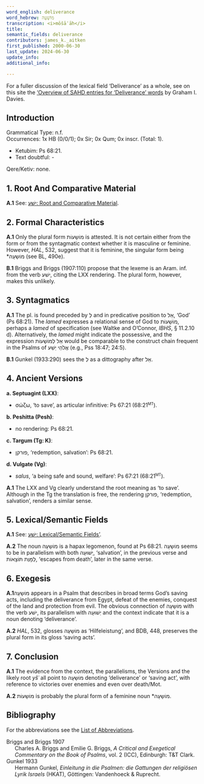 ```yaml
---
word_english: deliverance   
word_hebrew: מוֹשָׁעָה    
transcription: <i>mōšāʿāh</i>    
title:   
semantic_fields: deliverance   
contributors: james_k._aitken        
first_published: 2000-06-30   
last_update: 2024-06-30   
update_info:  
additional_info:   

--- 
```


For a fuller discussion of the lexical field ‘Deliverance’ as a whole, see on this site the 
<a href="/miscellaneous/overview_deliverance/">‘Overview
of SAHD entries for ‘Deliverance’ words</a> by Graham I. Davies.


## Introduction

Grammatical Type: n.f.  
Occurrences: 1x HB (0/0/1); 0x Sir; 0x Qum; 0x inscr. (Total: 1).

* Ketubim: Ps 68:21.
* Text doubtful: -

Qere/Ketiv: none.


## 1. Root And Comparative Material

<b>A.1</b> See: <a href="https://pthu.github.io/sahd/words/to_save%2C_help/#1-root-and-comparative-material"><span dir="rtl">ישׁע</span>: Root and Comparative Material</a>.


## 2. Formal Characteristics

<b>A.1</b> Only the plural form  <span dir="rtl">מוֹשָעוֹת</span> is attested. It is not certain either from the form or from the syntagmatic context whether it is masculine or feminine. However, <i>HAL</i>, 532, suggest that it is feminine, the singular form being *<span dir="rtl">מוֹשָעָה</span> (see BL, 490e).

<b>B.1</b> Briggs and Briggs (1907:110) propose that the lexeme is an Aram. inf. from the verb <span dir="rtl">ישׁע</span>, citing the LXX rendering. The plural form, however, makes this unlikely.

## 3. Syntagmatics

<b>A.1</b> The pl. is found preceded by <span dir="rtl">לְ</span> and in predicative position to <span dir="rtl">אֵל</span>, ‘God’ (Ps 68:21). The <i>lamed</i> expresses a relational sense of God to <span dir="rtl">מוֹשָׁעוֹת</span>, perhaps a <i>lamed</i> of specification (see Waltke and O’Connor, <i>IBHS</i>,
§ 11.2.10 d). Alternatively, the <i>lamed</i> might indicate the possessive, and the expression  <span dir="rtl">אֵל לְמוֹשָׁעוֹת</span> would be comparable to the construct
chain frequent in the Psalms of  <span dir="rtl">אֱלֹהֵי יֵשַׁע</span> (e.g., Pss 18:47; 24:5).

<b>B.1</b> Gunkel (1933:290) sees the  <span dir="rtl">לְ</span> as a dittography after <span dir="rtl">אֵל</span>.

## 4. Ancient Versions

<b>a. Septuagint (LXX)</b>: 

* σώζω, ‘to save’, as articular infinitive: Ps 67:21 (68:21<small><sup>MT</sup></small>).

<b>b. Peshitta (Pesh)</b>: 

* no rendering: Ps 68:21.

<b>c. Targum (Tg: K)</b>: 

* <span dir="rtl">פורקן</span>, ‘redemption, salvation’: Ps 68:21.

<b>d. Vulgate (Vg)</b>: 

* <i>salus</i>, ‘a being safe and sound, welfare’: Ps 67:21 (68:21<small><sup>MT</sup></small>).

<b>A.1</b> The LXX and Vg clearly understand the root meaning as ‘to save’. Although in the Tg the translation is free, the rendering 
<span dir="rtl">פורקן</span>, ‘redemption, salvation’, renders a similar sense.


## 5. Lexical/Semantic Fields

<b>A.1</b> See: <a href="https://pthu.github.io/sahd/words/to_save%2C_help/#5-lexicalsemantic-fields"><span dir="rtl">ישׁע</span>: Lexical/Semantic Fields’</a>.

<b>A.2</b> The noun <span dir="rtl">מוֹשָעָה</span> is a hapax legomenon, found at Ps 68:21. <span dir="rtl">מוֹשָעָה</span> seems to be in parallelism with both <span dir="rtl">יְשׁוּעָה</span>, ‘salvation’, in the previous verse and <span dir="rtl">לַמָּוֶת תּוֹצָאוֹת</span>, ‘escapes from death’, later in the same verse.


## 6. Exegesis

<b>A.1</b><span dir="rtl">מוֹשָעָה</span> appears in a Psalm that describes in broad terms God’s
saving acts, including the deliverance from Egypt, defeat of the
enemies, conquest of the land and protection from evil. The obvious
connection of <span dir="rtl">מוֹשָעָה</span> with the verb  <span dir="rtl">ישׁע</span>, its parallelism with
 <span dir="rtl">יְשׁוּעָה</span> and the context indicate that it is a noun denoting
‘deliverance’.

<b>A.2</b> <i>HAL</i>, 532, glosses <span dir="rtl">מוֹשָעָה</span> as ‘Hilfeleistung’, and BDB, 448, preserves the plural form in its gloss ‘saving acts’.


## 7. Conclusion

<b>A.1</b> The evidence from the context, the parallelisms, the Versions and the likely root <i>yšʿ</i> all point to <span dir="rtl">מוֹשָעָה</span> denoting ‘deliverance’ or ‘saving act’, with reference to victories over enemies and even over death/Mot.

<b>A.2</b>  <span dir="rtl">מוֹשָעוֹת</span> is probably the plural form of a feminine noun *<span dir="rtl">מוֹשָעָה</span>.


## Bibliography

For the abbreviations see the 
<a href="/sahd/store/abbreviations/">List of Abbreviations</a>.


<div style="padding-left: 22px; text-indent: -22px;">
Briggs and Briggs 1907  <br>
Charles A. Briggs and Emilie G. Briggs, <i>A Critical and Exegetical Commentary on the Book of Psalms</i>, vol. 2 (ICC), Edinburgh: T&T Clark.
</div>

<div style="padding-left: 22px; text-indent: -22px;">
Gunkel 1933 <br>
Hermann Gunkel, <i>Einleitung in die Psalmen: die Gattungen der religiösen Lyrik Israels</i> (HKAT), Göttingen: Vandenhoeck & Ruprecht.
</div>
